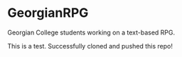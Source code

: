 # GeorgianRPG
Georgian College students working on a text-based RPG.

This is a test. Successfully cloned and pushed this repo!
